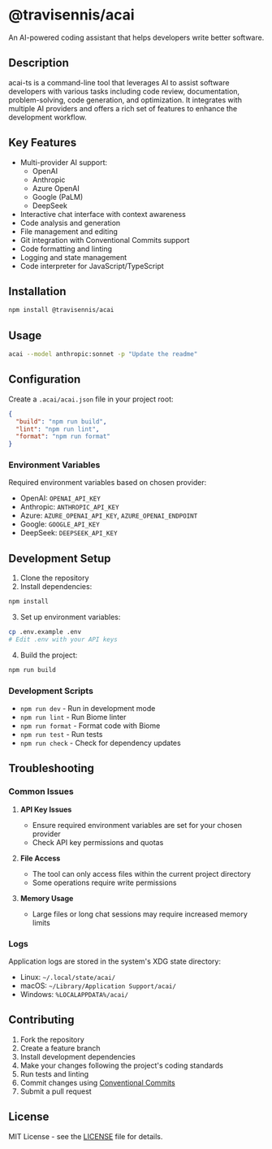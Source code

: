 # @travisennis/acai

An AI-powered coding assistant that helps developers write better software.

## Description

acai-ts is a command-line tool that leverages AI to assist software developers with various tasks including code review, documentation, problem-solving, code generation, and optimization. It integrates with multiple AI providers and offers a rich set of features to enhance the development workflow.

## Key Features

- Multi-provider AI support:
  - OpenAI
  - Anthropic
  - Azure OpenAI
  - Google (PaLM)
  - DeepSeek
- Interactive chat interface with context awareness
- Code analysis and generation
- File management and editing
- Git integration with Conventional Commits support
- Code formatting and linting
- Logging and state management
- Code interpreter for JavaScript/TypeScript

## Installation

```bash
npm install @travisennis/acai
```

## Usage

```bash
acai --model anthropic:sonnet -p "Update the readme"
```

## Configuration

Create a `.acai/acai.json` file in your project root:

```json
{
  "build": "npm run build",
  "lint": "npm run lint",
  "format": "npm run format"
}
```

### Environment Variables

Required environment variables based on chosen provider:
- OpenAI: `OPENAI_API_KEY`
- Anthropic: `ANTHROPIC_API_KEY`
- Azure: `AZURE_OPENAI_API_KEY`, `AZURE_OPENAI_ENDPOINT`
- Google: `GOOGLE_API_KEY`
- DeepSeek: `DEEPSEEK_API_KEY`

## Development Setup

1. Clone the repository
2. Install dependencies:
```bash
npm install
```
3. Set up environment variables:
```bash
cp .env.example .env
# Edit .env with your API keys
```
4. Build the project:
```bash
npm run build
```

### Development Scripts

- `npm run dev` - Run in development mode
- `npm run lint` - Run Biome linter
- `npm run format` - Format code with Biome
- `npm run test` - Run tests
- `npm run check` - Check for dependency updates

## Troubleshooting

### Common Issues

1. **API Key Issues**
   - Ensure required environment variables are set for your chosen provider
   - Check API key permissions and quotas

2. **File Access**
   - The tool can only access files within the current project directory
   - Some operations require write permissions

3. **Memory Usage**
   - Large files or long chat sessions may require increased memory limits

### Logs

Application logs are stored in the system's XDG state directory:
- Linux: `~/.local/state/acai/`
- macOS: `~/Library/Application Support/acai/`
- Windows: `%LOCALAPPDATA%/acai/`

## Contributing

1. Fork the repository
2. Create a feature branch
3. Install development dependencies
4. Make your changes following the project's coding standards
5. Run tests and linting
6. Commit changes using [Conventional Commits](https://www.conventionalcommits.org/)
7. Submit a pull request

## License

MIT License - see the [LICENSE](LICENSE) file for details.
